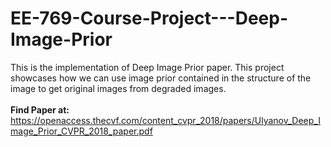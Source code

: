 # EE-769-Course-Project---Deep-Image-Prior
This is the implementation of Deep Image Prior paper. This project showcases how we can use image prior contained in the structure of the image to get original images from degraded images.</br>
</br>
**Find Paper at:** https://openaccess.thecvf.com/content_cvpr_2018/papers/Ulyanov_Deep_Image_Prior_CVPR_2018_paper.pdf
